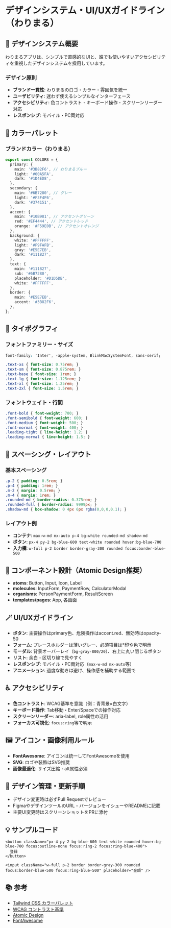 # デザインシステム・UI/UXガイドライン（わりまる）

## 🎨 デザインシステム概要

わりまるアプリは、シンプルで直感的なUIと、誰でも使いやすいアクセシビリティを重視したデザインシステムを採用しています。

### デザイン原則
- **ブランド一貫性**: わりまるのロゴ・カラー・雰囲気を統一
- **ユーザビリティ**: 迷わず使えるシンプルなインターフェース
- **アクセシビリティ**: 色コントラスト・キーボード操作・スクリーンリーダー対応
- **レスポンシブ**: モバイル・PC両対応

## 🎨 カラーパレット

### ブランドカラー（わりまる）
```typescript
export const COLORS = {
  primary: {
    main: '#3B82F6', // わりまるブルー
    light: '#60A5FA',
    dark: '#1D4ED8',
  },
  secondary: {
    main: '#6B7280', // グレー
    light: '#F3F4F6',
    dark: '#374151',
  },
  accent: {
    main: '#10B981', // アクセントグリーン
    red: '#EF4444', // アクセントレッド
    orange: '#F59E0B', // アクセントオレンジ
  },
  background: {
    white: '#FFFFFF',
    light: '#F9FAFB',
    gray: '#E5E7EB',
    dark: '#111827',
  },
  text: {
    main: '#111827',
    sub: '#6B7280',
    placeholder: '#D1D5DB',
    white: '#FFFFFF',
  },
  border: {
    main: '#E5E7EB',
    accent: '#3B82F6',
  },
};
```

## 📝 タイポグラフィ

### フォントファミリー・サイズ
```css
font-family: 'Inter', -apple-system, BlinkMacSystemFont, sans-serif;

.text-xs { font-size: 0.75rem; }
.text-sm { font-size: 0.875rem; }
.text-base { font-size: 1rem; }
.text-lg { font-size: 1.125rem; }
.text-xl { font-size: 1.25rem; }
.text-2xl { font-size: 1.5rem; }
```

### フォントウェイト・行間
```css
.font-bold { font-weight: 700; }
.font-semibold { font-weight: 600; }
.font-medium { font-weight: 500; }
.font-normal { font-weight: 400; }
.leading-tight { line-height: 1.2; }
.leading-normal { line-height: 1.5; }
```

## 📏 スペーシング・レイアウト

### 基本スペーシング
```css
.p-2 { padding: 0.5rem; }
.p-4 { padding: 1rem; }
.m-2 { margin: 0.5rem; }
.m-4 { margin: 1rem; }
.rounded-md { border-radius: 0.375rem; }
.rounded-full { border-radius: 9999px; }
.shadow-md { box-shadow: 0 4px 6px rgba(0,0,0,0.1); }
```

### レイアウト例
- **コンテナ**: `max-w-md mx-auto p-4 bg-white rounded-md shadow-md`
- **ボタン**: `px-4 py-2 bg-blue-600 text-white rounded hover:bg-blue-700`
- **入力欄**: `w-full p-2 border border-gray-300 rounded focus:border-blue-500`

## 🧩 コンポーネント設計（Atomic Design推奨）
- **atoms**: Button, Input, Icon, Label
- **molecules**: InputForm, PaymentRow, CalculatorModal
- **organisms**: PersonPaymentForm, ResultScreen
- **templates/pages**: App, 各画面

## 🪄 UI/UXガイドライン
- **ボタン**: 主要操作はprimary色、危険操作はaccent.red、無効時はopacity-50
- **フォーム**: プレースホルダーは薄いグレー、必須項目は*印や色で明示
- **モーダル**: 背景オーバーレイ（`bg-gray-800/20`）、右上に丸い閉じるボタン
- **リスト**: 余白・区切り線で見やすく
- **レスポンシブ**: モバイル・PC両対応（`max-w-md mx-auto`等）
- **アニメーション**: 過度な動きは避け、操作感を補助する範囲で

## ♿️ アクセシビリティ
- **色コントラスト**: WCAG基準を意識（例：青背景×白文字）
- **キーボード操作**: Tab移動・Enter/Spaceでの操作対応
- **スクリーンリーダー**: aria-label, role属性の活用
- **フォーカス可視化**: `focus:ring`等で明示

## 🖼️ アイコン・画像利用ルール
- **FontAwesome**: アイコンは統一してFontAwesomeを使用
- **SVG**: ロゴや装飾はSVG推奨
- **画像最適化**: サイズ圧縮・alt属性必須

## 📝 デザイン管理・更新手順
- デザイン変更時は必ずPull Requestでレビュー
- FigmaやデザインツールのURL・バージョンをイシューやREADMEに記載
- 主要UI変更時はスクリーンショットをPRに添付

## 💡 サンプルコード
```tsx
<button className="px-4 py-2 bg-blue-600 text-white rounded hover:bg-blue-700 focus:outline-none focus:ring-2 focus:ring-blue-400">
  登録
</button>

<input className="w-full p-2 border border-gray-300 rounded focus:border-blue-500 focus:ring-blue-500" placeholder="金額" />
```

## 📚 参考
- [Tailwind CSS カラーパレット](https://tailwindcss.com/docs/customizing-colors)
- [WCAG コントラスト基準](https://webaim.org/resources/contrastchecker/)
- [Atomic Design](https://bradfrost.com/blog/post/atomic-web-design/)
- [FontAwesome](https://fontawesome.com/) 